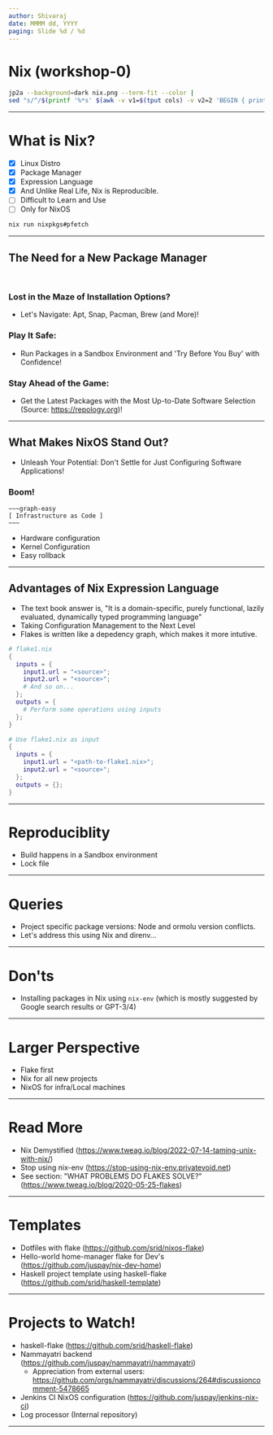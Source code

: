 ```yaml
---
author: Shivaraj
date: MMMM dd, YYYY
paging: Slide %d / %d
---
```

# Nix (workshop-0)
```bash
jp2a --background=dark nix.png --term-fit --color | 
sed "s/^/$(printf '%*s' $(awk -v v1=$(tput cols) -v v2=2 'BEGIN { print  ( v1 / v2 ) }'))/"
```

---
# What is Nix?
- [x] Linux Distro
- [x] Package Manager
- [x] Expression Language
- [x] And Unlike Real Life, Nix is Reproducible.
- [ ] Difficult to Learn and Use
- [ ] Only for NixOS
```bash
nix run nixpkgs#pfetch
```

<!-- 
Speaker notes: 
- Repeat what the points say, emphasizing on each one of 'em.
- Run the pfetch command with <C-e> on your Mac and do the same on your Ubuntu machine
- Remotely deploy NixOs on that machine and tell audience that we will continue with the workshop while that is happening.
-->

---
## The Need for a New Package Manager
```


```
### Lost in the Maze of Installation Options? 
- Let's Navigate: Apt, Snap, Pacman, Brew (and More)!
### Play It Safe:
- Run Packages in a Sandbox Environment and 'Try Before You Buy' with Confidence!
### Stay Ahead of the Game:
- Get the Latest Packages with the Most Up-to-Date Software Selection (Source: https://repology.org)!

<!-- 
Speaker notes: 
- Elaborate on point 1 by speaking about how managing different package manager can get messy when you are switching platforms.
- Speak about how you ran the same nix command to run pfetch package on Mac and ubuntu
-->

---
## What Makes NixOS Stand Out?
- Unleash Your Potential: Don't Settle for Just Configuring Software Applications!
### Boom!
```
~~~graph-easy
[ Infrastructure as Code ]
~~~
```
- Hardware configuration
- Kernel Configuration
- Easy rollback
<!-- 
Speaker notes: 
- Hardware configuration (eg. disk partitioning)
- Kernel configuration (eg. specify a specific kernel version or build your own custom kernel if needed, configure
  your boot loader and configure drivers for various hardware devices like your graphics card)
- Easy rollback
-->

---
## Advantages of Nix Expression Language
- The text book answer is, "It is a domain-specific, purely functional, lazily evaluated, dynamically typed programming language"
- Taking Configuration Management to the Next Level 
- Flakes is written like a depedency graph, which makes it more intutive.
```nix
# flake1.nix
{
  inputs = {
    input1.url = "<source>";
    input2.url = "<source>";
    # And so on...  
  };
  outputs = {
    # Perform some operations using inputs
  }; 
}

```
```nix
# Use flake1.nix as input
{
  inputs = {
    input1.url = "<path-to-flake1.nix>";
    input2.url = "<source>";
  };
  outputs = {};
}
```
<!-- 
Speaker notes: 
- Before starting off, specify that throughout the presentation it will be Nix flakes anytime I mention Nix.
- Explain with analogy, take configuration files that people already know of and relate it to Nix.
- Explain how Nix enables the management of multiple configurations such as Dockerfile, Makefile, Jenkinsfile
  , package.json, requirements.txt ... all within Nix.
- Each flake takes a set of inputs (following input schema), processes them based on the program and generates 
  output (following output schema). Input can be another flake, source-code, non-flake, pretty much anything; given
  you know what to do with it.
-->

---
# Reproduciblity
- Build happens in a Sandbox environment
- Lock file

<!-- 
Speaker notes: 
- Specify that the Sandbox environment doesn't have access to internet, so it is only dependent on the inputs given to it. 
  If it is Nix flakes, by default it doesn't have access to environment variables either.
- Demonstrate what you mean by access to environment variables using NIXPKGS_ALLOW_BROKEN=1 while trying to build jp2a, with 
  and without flake.
- Mention that most of the answers available online to install packages asks you to use nix-env (global is mostly bad) or to use impure nix-channel
-->

---
# Queries
- Project specific package versions: Node and ormolu version conflicts.
- Let's address this using Nix and direnv...

<!-- 
Speaker notes: 
- Head over to terminal `cd project-0` and show versions of each package mentioned, do the same for project-1
- Speak in breif about the role direnv plays here
-->

---
# Don'ts
- Installing packages in Nix using `nix-env` (which is mostly suggested by Google search results or GPT-3/4)

<!-- 
Speaker notes: 
- Several reasons not to use `nix-env`:
  - It makes the package global (global is bad unless it is something like your browser or code editor)
  - It is not reproducible anymore, as this package is not part of your configuration file.
-->

---
# Larger Perspective
- Flake first
- Nix for all new projects
- NixOS for infra/Local machines

---
# Read More
- Nix Demystified (https://www.tweag.io/blog/2022-07-14-taming-unix-with-nix/)
- Stop using nix-env (https://stop-using-nix-env.privatevoid.net)
- See section: "WHAT PROBLEMS DO FLAKES SOLVE?" (https://www.tweag.io/blog/2020-05-25-flakes)

---
# Templates
- Dotfiles with flake (https://github.com/srid/nixos-flake)
- Hello-world home-manager flake for Dev's (https://github.com/juspay/nix-dev-home)
- Haskell project template using haskell-flake (https://github.com/srid/haskell-template)

---
# Projects to Watch!
- haskell-flake (https://github.com/srid/haskell-flake)
- Nammayatri backend (https://github.com/juspay/nammayatri/nammayatri)
  - Appreciation from external users: https://github.com/orgs/nammayatri/discussions/264#discussioncomment-5478665
- Jenkins CI NixOS configuration (https://github.com/juspay/jenkins-nix-ci)
- Log processor (Internal repository)

---

